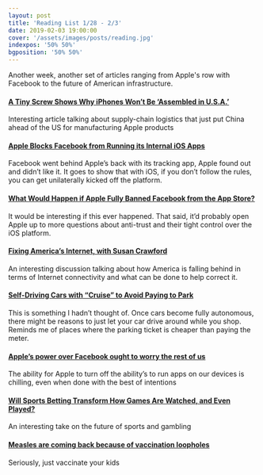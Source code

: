 ```yaml
---
layout: post
title: 'Reading List 1/28 - 2/3'
date: 2019-02-03 19:00:00
cover: '/assets/images/posts/reading.jpg'
indexpos: '50% 50%'
bgposition: '50% 50%'
---
```


Another week, another set of articles ranging from Apple's row with Facebook to the future of American infrastructure.

#### [A Tiny Screw Shows Why iPhones Won’t Be ‘Assembled in U.S.A.’](https://www.nytimes.com/2019/01/28/technology/iphones-apple-china-made.html)

Interesting article talking about supply-chain logistics that just put China ahead of the US for manufacturing Apple products

#### [Apple Blocks Facebook from Running its Internal iOS Apps](https://www.theverge.com/2019/1/30/18203551/apple-facebook-blocked-internal-ios-apps)

Facebook went behind Apple’s back with its tracking app, Apple found out and didn’t like it. It goes to show that with iOS, if you don’t follow the rules, you can get unilaterally kicked off the platform.

#### [What Would Happen if Apple Fully Banned Facebook from the App Store?](https://www.theverge.com/2019/2/1/18205291/apple-facebook-developer-ban-certificate-app-store)

It would be interesting if this ever happened. That said, it’d probably open Apple up to more questions about anti-trust and their tight control over the iOS platform.

#### [Fixing America’s Internet, with Susan Crawford](https://www.theverge.com/2019/1/31/18203591/internet-connectivity-susan-crawford-harvard-law-america-infrastructure-broadband-huawei-vergecast)

An interesting discussion talking about how America is falling behind in terms of Internet connectivity and what can be done to help correct it.

#### [Self-Driving Cars with “Cruise” to Avoid Paying to Park](https://news.ucsc.edu/2019/01/millardball-vehicles.html)

This is something I hadn’t thought of. Once cars become fully autonomous, there might be reasons to just let your car drive around while you shop. Reminds me of places where the parking ticket is cheaper than paying the meter.

#### [Apple’s power over Facebook ought to worry the rest of us](https://www.theverge.com/2019/1/31/18204559/apple-facebook-feud-market-research-platform-power)

The ability for Apple to turn off the ability’s to run apps on our devices is chilling, even when done with the best of intentions

#### [Will Sports Betting Transform How Games Are Watched, and Even Played?](https://www.nytimes.com/2019/01/29/magazine/sports-betting-washington.html)

An interesting take on the future of sports and gambling

#### [Measles are coming back because of vaccination loopholes](https://www.theverge.com/2019/1/30/18204333/measles-outbreaks-washington-vaccines-state-policy-anti-vax-movement)

Seriously, just vaccinate your kids
